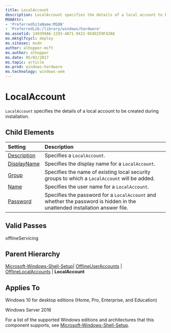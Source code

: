 ```yaml
---
title: LocalAccount
description: LocalAccount specifies the details of a local account to be created during installation.
MSHAttr:
- 'PreferredSiteName:MSDN'
- 'PreferredLib:/library/windows/hardware'
ms.assetid: 149399A6-1293-4A71-9422-954D259F42A8
ms.mktglfcycl: deploy
ms.sitesec: msdn
author: alhopper-msft
ms.author: alhopper
ms.date: 05/02/2017
ms.topic: article
ms.prod: windows-hardware
ms.technology: windows-oem
---
```

# LocalAccount

`LocalAccount` specifies the details of a local account to be created during installation.

## Child Elements

| Setting                 | Description                                                                           |
|:------------------------|:--------------------------------------------------------------------------------------|
| [Description](microsoft-windows-shell-setup-offlineuseraccounts-offlinelocalaccounts-localaccount-description.md) | Specifies a <code>LocalAccount</code>. |
| [DisplayName](microsoft-windows-shell-setup-offlineuseraccounts-offlinelocalaccounts-localaccount-displayname.md) | Specifies the display name for a <code>LocalAccount</code>. |
| [Group](microsoft-windows-shell-setup-offlineuseraccounts-offlinelocalaccounts-localaccount-group.md) | Specifies the name of existing local security groups to which a <code>LocalAccount</code> will be added. |
| [Name](microsoft-windows-shell-setup-offlineuseraccounts-offlinelocalaccounts-localaccount-name.md) | Specifies the user name for a <code>LocalAccount</code>. |
| [Password](microsoft-windows-shell-setup-offlineuseraccounts-offlinelocalaccounts-localaccount-password.md) | Specifies the password for a <code>LocalAccount</code> and whether the password is hidden in the unattended installation answer file. |

## Valid Passes

offlineServicing

## Parent Hierarchy

[Microsoft-Windows-Shell-Setup](microsoft-windows-shell-setup.md)| [OfflineUserAccounts](microsoft-windows-shell-setup-offlineuseraccounts.md) | [OfflineLocalAccounts](microsoft-windows-shell-setup-offlineuseraccounts-offlinelocalaccounts.md) | **LocalAccount**

## Applies To

Windows 10 for desktop editions (Home, Pro, Enterprise, and Education)

Windows Server 2016

For a list of the supported Windows editions and architectures that this component supports, see [Microsoft-Windows-Shell-Setup](microsoft-windows-shell-setup.md).
